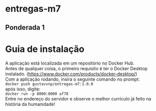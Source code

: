 # entregas-m7

## Ponderada 1
# Guia de instalação
A aplicação está localizada em um repositório no Docker Hub. <br>
Antes de qualquer coisa, o primeiro requisito é ter o Docker Desktop instalado. (https://www.docker.com/products/docker-desktop/) <br>
Com a aplicação rodando, insira o seguinte comando no prompt: <br>
`docker push gustavvnp/entregas-m7:1.0.0` <br>
após isso, digite: <br>
`docker run -p 8000:8000 af78` <br>
Entre no endereço do servidor e observe o melhor currículo já feito na história da humanidade!
